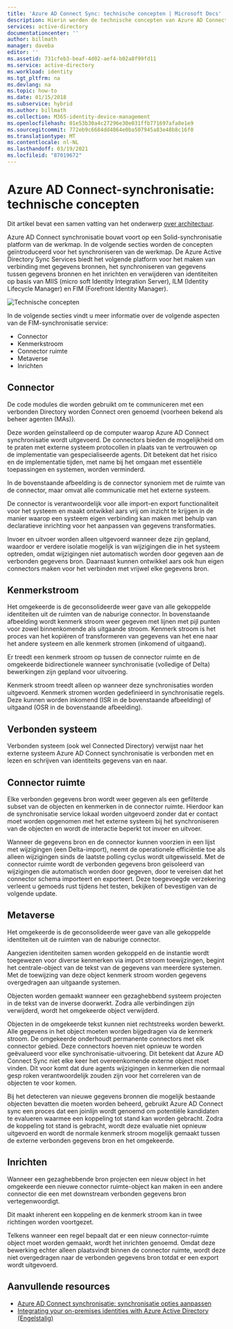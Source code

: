 ```yaml
---
title: 'Azure AD Connect Sync: technische concepten | Microsoft Docs'
description: Hierin worden de technische concepten van Azure AD Connect Sync beschreven.
services: active-directory
documentationcenter: ''
author: billmath
manager: daveba
editor: ''
ms.assetid: 731cfeb3-beaf-4d02-aef4-b02a8f99fd11
ms.service: active-directory
ms.workload: identity
ms.tgt_pltfrm: na
ms.devlang: na
ms.topic: how-to
ms.date: 01/15/2018
ms.subservice: hybrid
ms.author: billmath
ms.collection: M365-identity-device-management
ms.openlocfilehash: 01e53b30a4c27296e30e031ffb771697afa8e1e9
ms.sourcegitcommit: 772eb9c6684dd4864e0ba507945a83e48b8c16f0
ms.translationtype: MT
ms.contentlocale: nl-NL
ms.lasthandoff: 03/19/2021
ms.locfileid: "87019672"
---
```

# <a name="azure-ad-connect-sync-technical-concepts"></a>Azure AD Connect-synchronisatie: technische concepten
Dit artikel bevat een samen vatting van het onderwerp [over architectuur](how-to-connect-sync-technical-concepts.md).

Azure AD Connect synchronisatie bouwt voort op een Solid-synchronisatie platform van de werkmap.
In de volgende secties worden de concepten geïntroduceerd voor het synchroniseren van de werkmap.
De Azure Active Directory Sync Services biedt het volgende platform voor het maken van verbinding met gegevens bronnen, het synchroniseren van gegevens tussen gegevens bronnen en het inrichten en verwijderen van identiteiten op basis van MIIS (micro soft Identity Integration Server), ILM (Identity Lifecycle Manager) en FIM (Forefront Identity Manager).

![Technische concepten](./media/how-to-connect-sync-technical-concepts/scenario.png)

In de volgende secties vindt u meer informatie over de volgende aspecten van de FIM-synchronisatie service:

* Connector
* Kenmerkstroom
* Connector ruimte
* Metaverse
* Inrichten

## <a name="connector"></a>Connector
De code modules die worden gebruikt om te communiceren met een verbonden Directory worden Connect oren genoemd (voorheen bekend als beheer agenten (MAs)).

Deze worden geïnstalleerd op de computer waarop Azure AD Connect synchronisatie wordt uitgevoerd. De connectors bieden de mogelijkheid om te praten met externe systeem protocollen in plaats van te vertrouwen op de implementatie van gespecialiseerde agents. Dit betekent dat het risico en de implementatie tijden, met name bij het omgaan met essentiële toepassingen en systemen, worden verminderd.

In de bovenstaande afbeelding is de connector synoniem met de ruimte van de connector, maar omvat alle communicatie met het externe systeem.

De connector is verantwoordelijk voor alle import-en export functionaliteit voor het systeem en maakt ontwikkel aars vrij om inzicht te krijgen in de manier waarop een systeem eigen verbinding kan maken met behulp van declaratieve inrichting voor het aanpassen van gegevens transformaties.

Invoer en uitvoer worden alleen uitgevoerd wanneer deze zijn gepland, waardoor er verdere isolatie mogelijk is van wijzigingen die in het systeem optreden, omdat wijzigingen niet automatisch worden door gegeven aan de verbonden gegevens bron. Daarnaast kunnen ontwikkel aars ook hun eigen connectors maken voor het verbinden met vrijwel elke gegevens bron.

## <a name="attribute-flow"></a>Kenmerkstroom
Het omgekeerde is de geconsolideerde weer gave van alle gekoppelde identiteiten uit de ruimten van de naburige connector. In bovenstaande afbeelding wordt kenmerk stroom weer gegeven met lijnen met pijl punten voor zowel binnenkomende als uitgaande stroom. Kenmerk stroom is het proces van het kopiëren of transformeren van gegevens van het ene naar het andere systeem en alle kenmerk stromen (inkomend of uitgaand).

Er treedt een kenmerk stroom op tussen de connector ruimte en de omgekeerde bidirectionele wanneer synchronisatie (volledige of Delta) bewerkingen zijn gepland voor uitvoering.

Kenmerk stroom treedt alleen op wanneer deze synchronisaties worden uitgevoerd. Kenmerk stromen worden gedefinieerd in synchronisatie regels. Deze kunnen worden inkomend (ISR in de bovenstaande afbeelding) of uitgaand (OSR in de bovenstaande afbeelding).

## <a name="connected-system"></a>Verbonden systeem
Verbonden systeem (ook wel Connected Directory) verwijst naar het externe systeem Azure AD Connect synchronisatie is verbonden met en lezen en schrijven van identiteits gegevens van en naar.

## <a name="connector-space"></a>Connector ruimte
Elke verbonden gegevens bron wordt weer gegeven als een gefilterde subset van de objecten en kenmerken in de connector ruimte.
Hierdoor kan de synchronisatie service lokaal worden uitgevoerd zonder dat er contact moet worden opgenomen met het externe systeem bij het synchroniseren van de objecten en wordt de interactie beperkt tot invoer en uitvoer.

Wanneer de gegevens bron en de connector kunnen voorzien in een lijst met wijzigingen (een Delta-import), neemt de operationele efficiëntie toe als alleen wijzigingen sinds de laatste polling cyclus wordt uitgewisseld. Met de connector ruimte wordt de verbonden gegevens bron geïsoleerd van wijzigingen die automatisch worden door gegeven, door te vereisen dat het connector schema importeert en exporteert. Deze toegevoegde verzekering verleent u gemoeds rust tijdens het testen, bekijken of bevestigen van de volgende update.

## <a name="metaverse"></a>Metaverse
Het omgekeerde is de geconsolideerde weer gave van alle gekoppelde identiteiten uit de ruimten van de naburige connector.

Aangezien identiteiten samen worden gekoppeld en de instantie wordt toegewezen voor diverse kenmerken via import stroom toewijzingen, begint het centrale-object van de tekst van de gegevens van meerdere systemen. Met de toewijzing van deze object kenmerk stroom worden gegevens overgedragen aan uitgaande systemen.

Objecten worden gemaakt wanneer een gezaghebbend systeem projecten in de tekst van de inverse doorwerkt. Zodra alle verbindingen zijn verwijderd, wordt het omgekeerde object verwijderd.

Objecten in de omgekeerde tekst kunnen niet rechtstreeks worden bewerkt. Alle gegevens in het object moeten worden bijgedragen via de kenmerk stroom. De omgekeerde onderhoudt permanente connectors met elk connector gebied. Deze connectors hoeven niet opnieuw te worden geëvalueerd voor elke synchronisatie-uitvoering. Dit betekent dat Azure AD Connect Sync niet elke keer het overeenkomende externe object moet vinden. Dit voor komt dat dure agents wijzigingen in kenmerken die normaal gesp roken verantwoordelijk zouden zijn voor het correleren van de objecten te voor komen.

Bij het detecteren van nieuwe gegevens bronnen die mogelijk bestaande objecten bevatten die moeten worden beheerd, gebruikt Azure AD Connect sync een proces dat een joinlijn wordt genoemd om potentiële kandidaten te evalueren waarmee een koppeling tot stand kan worden gebracht.
Zodra de koppeling tot stand is gebracht, wordt deze evaluatie niet opnieuw uitgevoerd en wordt de normale kenmerk stroom mogelijk gemaakt tussen de externe verbonden gegevens bron en het omgekeerde.

## <a name="provisioning"></a>Inrichten
Wanneer een gezaghebbende bron projecten een nieuw object in het omgekeerde een nieuwe connector ruimte-object kan maken in een andere connector die een met downstream verbonden gegevens bron vertegenwoordigt.

Dit maakt inherent een koppeling en de kenmerk stroom kan in twee richtingen worden voortgezet.

Telkens wanneer een regel bepaalt dat er een nieuw connector-ruimte object moet worden gemaakt, wordt het inrichten genoemd. Omdat deze bewerking echter alleen plaatsvindt binnen de connector ruimte, wordt deze niet overgedragen naar de verbonden gegevens bron totdat er een export wordt uitgevoerd.

## <a name="additional-resources"></a>Aanvullende resources
* [Azure AD Connect synchronisatie: synchronisatie opties aanpassen](how-to-connect-sync-whatis.md)
* [Integrating your on-premises identities with Azure Active Directory (Engelstalig)](whatis-hybrid-identity.md)

<!--Image references-->
[1]: ./media/active-directory-aadsync-technical-concepts/ic750598.png
